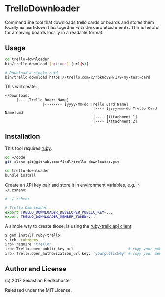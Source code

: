 # TrelloDownloader

Command line tool that downloads trello cards or boards and stores them locally as markdown files together with the card attachments. This is helpful for archiving boards locally in a readable format.

## Usage

```bash
cd trello-downloader
bin/trello-download [options] [url(s)]

# Download a single card
bin/trello-download https://trello.com/c/rpkUdV9H/179-my-test-card
```

This will create:

```
~/Downloads
     |--- [Trello Board Name]
                 |-------- [yyyy-mm-dd Trello Card Name]
                                        |---- [yyyy-mm-dd Trello Card Name].md
                                        |---- [Attachment 1]
                                        |---- [Attachment 2]
```

## Installation

This tool requires [ruby](https://www.ruby-lang.org).

```bash
cd ~/code
git clone git@github.com:fiedl/trello-downloader.git

cd trello-downloader
bundle install
```

Create an API key pair and store it in environment variables, e.g. in `~/.zshenv`:

```bash
# ~/.zshenv

# Trello Downloader
export TRELLO_DOWNLOADER_DEVELOPER_PUBLIC_KEY=...
export TRELLO_DOWNLOADER_MEMBER_TOKEN=...
```

A simple way to create those, is using the [ruby-trello api client](https://github.com/jeremytregunna/ruby-trello):

```bash
$ gem install ruby-trello
$ irb -rubygems
irb> require 'trello'
irb> Trello.open_public_key_url                         # copy your public key
irb> Trello.open_authorization_url key: 'yourpublickey' # copy your member token
```



## Author and License

(c) 2017 Sebastian Fiedlschuster

Released under the MIT License.